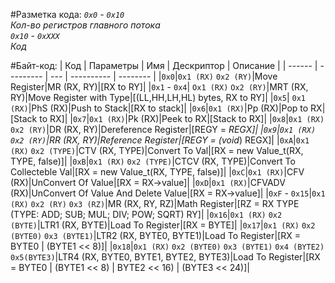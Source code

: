 #Разметка кода:
*`0x0` - `0x10`<br>
Кол-во регистров главного потока<br>
`0x10` - `0xXXX`<br>
Код*

#Байт-код:
| Код    | Параметры | Имя | Дескриптор | Описание |
| ------ | --------- | --- | ---------- | -------- |
|`0x0`|`0x1 (RX)` `0x2 (RY)`|Move Register|MR (RX, RY)|[RX to RY]|
|`0x1` - `0x4`| `Ox1 (RX)` `Ox2 (RY)`|MRT (RX, RY)|Move Register with Type|[(LL,HH,LH,HL) bytes, RX to RY]|
|`0x5`| `0x1 (RX)`|PhS (RX)|Push to Stack|[RX to stack]|
|`0x6`|`0x1 (RX)`|Pp (RX)|Pop to RX|[Stack to RX]|
|`0x7`|`0x1 (RX)`|Pk (RX)|Peek to RX|[Stack to RX]|
|`0x8`|`0x1 (RX)` `0x2 (RY)`|DR (RX, RY)|Dereference Register|[REGY = *REGX]|
|`0x9`|`0x1 (RX)` `0x2 (RY)`|RR (RX, RY)|Reference Register|[REGY = (void*) REGX]|
|`0xA`|`0x1 (RX)` `0x2 (TYPE)`|CTV (RX, TYPE)|Convert To Val|[RX = new Value_t(RX, TYPE, false)]|
|`0xB`|`0x1 (RX)` `0x2 (TYPE)`|CTCV (RX, TYPE)|Convert To Collecteble Val|[RX = new Value_t(RX, TYPE, false)]|
|`0xC`|`0x1 (RX)`|CFV (RX)|UnConvert Of Value|[RX = RX->value]|
|`0xD`|`0x1 (RX)`|CFVADV (RX)|UnConvert Of Value And Delete Value|[RX = RX->value]|
|`0xF` - `0x15`|`0x1 (RX)` `0x2 (RY)` `0x3 (RZ)`|MR (RX, RY, RZ)|Math Register|[RZ = RX TYPE (TYPE: ADD; SUB; MUL; DIV; POW; SQRT) RY]|
|`0x16`|`0x1 (RX)` `0x2 (BYTE)`|LTR1 (RX, BYTE)|Load To Register|[RX = BYTE]|
|`0x17`|`0x1 (RX)` `0x2 (BYTE0)` `0x3 (BYTE1)`|LTR2 (RX, BYTE0, BYTE1)|Load To Register|[RX = BYTE0 | (BYTE1 << 8)]|
|`0x18`|`0x1 (RX)` `0x2 (BYTE0)` `0x3 (BYTE1)` `0x4 (BYTE2)` `0x5(BYTE3)`|LTR4 (RX, BYTE0, BYTE1, BYTE2, BYTE3)|Load To Register|[RX = BYTE0 | (BYTE1 << 8) | BYTE2 << 16) | (BYTE3 << 24)]|
<!--TODO:-->
